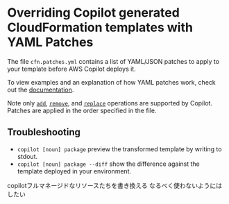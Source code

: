 # Overriding Copilot generated CloudFormation templates with YAML Patches

The file `cfn.patches.yml` contains a list of YAML/JSON patches to apply to
your template before AWS Copilot deploys it.

To view examples and an explanation of how YAML patches work, check out the [documentation](https://aws.github.io/copilot-cli/docs/developing/overrides/yamlpatch).

Note only [`add`](https://www.rfc-editor.org/rfc/rfc6902#section-4.1),
[`remove`](https://www.rfc-editor.org/rfc/rfc6902#section-4.2), and
[`replace`](https://www.rfc-editor.org/rfc/rfc6902#section-4.3)
operations are supported by Copilot.
Patches are applied in the order specified in the file.

## Troubleshooting

- `copilot [noun] package` preview the transformed template by writing to stdout.
- `copilot [noun] package --diff` show the difference against the template deployed in your environment.

copilotフルマネージドなリソースたちを書き換える
なるべく使わないようにはしたい
